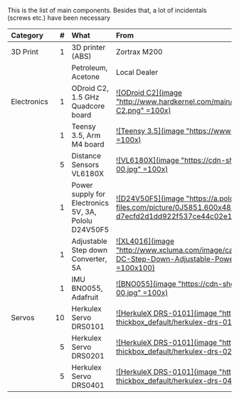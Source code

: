 This is the list of main components. Besides that, a lot of incidentals (screws etc.) have been necessary

|Category           |  #| What                                              | From         |          |
|:------------------|--:|:--------------------------------------------------|:-------------|----------|
|3D Print           | 1 | 3D printer (ABS)                                   | Zortrax M200 |  [![Zortrax M200](image "https://store.zortrax.com/image/cache/catalog/new_carousel/M200_FI_U_02_C50_04-489x489.png")](https://store.zortrax.com/M200) |
|                   |   | Petroleum, Acetone                                 | Local Dealer |         |
|Electronics        | 1 | ODroid C2, 1.5 GHz Quadcore board                  | [![ODroid C2](image "http://www.hardkernel.com/main/_Files/prdt/2016/201602/ODROID-C2.png" =100x)](http://www.hardkernel.com/main/products/prdt_info.php?g_code=G145457216438)   | 
|                   | 1 | Teensy 3.5, Arm M4 board                           | [![Teensy 3.5](image "https://www.pjrc.com/store/teensy35.jpg" =100x)](https://www.pjrc.com/store/teensy35.html ) |
|                   | 5 | Distance Sensors VL6180X						     | [![VL6180X](image "https://cdn-shop.adafruit.com/970x728/3316-00.jpg" =100x)](https://www.adafruit.com/product/3316  ) |
|                   | 1 | Power supply for Electronics 5V, 3A, Pololu D24V50F5 | [![D24V50F5](image "https://a.pololu-files.com/picture/0J5851.600x480.jpg?d7ecfd2d1dd922f537ce44c02e13305b" =100x)](https://www.pololu.com/product/2851 )  |
|                   | 1 | Adjustable Step down Converter, 5A                 | [![XL4016](image "http://www.xcluma.com/image/cache/data/products/XL4015-DC-DC-Step-Down-Adjustable-Power-Supply-650x489.jpg" =100x100)](http://www.xcluma.com/xl4015-cc-cv-dc-dc-battery-charger )  |
|                   | 1 | IMU BNO055, Adafruit                               | [![BNO055](image "https://cdn-shop.adafruit.com/970x728/2472-00.jpg" =100x)](https://www.adafruit.com/product/2472"  )  |
|Servos             |10 | Herkulex Servo DRS0101							 |  [![HerkuleX DRS-0101](image "http://www.francerobotique.com/223-thickbox_default/herkulex-drs-0101.jpg" =100x)](http://www.francerobotique.com/servomoteurs-intelligents/175-herkulex-drs-0101.html )  |
|                   | 5 | Herkulex Servo DRS0201							 | [![HerkuleX DRS-0101](image "http://www.francerobotique.com/223-thickbox_default/herkulex-drs-0201.jpg" =100x)](http://www.francerobotique.com/servomoteurs-intelligents/175-herkulex-drs-0201.html ) |
|                   | 5 | Herkulex Servo DRS0401							 | [![HerkuleX DRS-0101](image "http://www.francerobotique.com/223-thickbox_default/herkulex-drs-0401.jpg" =100x)](http://www.francerobotique.com/servomoteurs-intelligents/175-herkulex-drs-0401.html )  |

